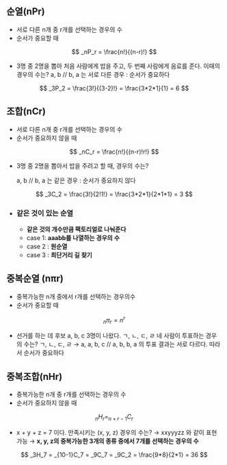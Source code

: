 ## 순열(nPr)

* 서로 다른 n개 중 r개를 선택하는 경우의 수
* 순서가 중요할 때

$$
_nP_r = \frac{n!}{(n-r)!}
$$

* 3명 중 2명을 뽑아 처음 사람에게 밥을 주고, 두 번째 사람에게 음료를 준다. 이때의 경우의 수는?
  a, b // b, a 는 서로 다른 경우 : 순서가 중요하다

$$
_3P_2 = \frac{3!}{(3-2)!} = \frac{3*2*1}{1} = 6
$$



## 조합(nCr)

* 서로 다른 n개 중 r개를 선택하는 경우의 수
* 순서가 중요하지 않을 때

$$
_nC_r = \frac{n!}{(n-r)!r!}
$$

* 3명 중 2명을 뽑아서 밥을 주려고 할 때, 경우의 수는?

  a, b // b, a 는 같은 경우 : 순서가 중요하지 않다

$$
_3C_2 = \frac{3!}{2!1!} = \frac{3*2*1}{2*1*1} = 3
$$



* ### **같은 것이 있는 순열**

  * **같은 것의 개수만큼 팩토리얼로 나눠준다**
  * case 1: **aaabb를 나열하는 경우의 수**
  * case 2 : **원순열**
  * case 3 : **최단거리 길 찾기**



## 중복순열 (nπr)

* 중복가능한 n개 중에서 r개를 선택하는 경우의수
* 순서가 중요할 때

$$
_nπ_r = n^r
$$

* 선거를 하는 데 후보 a, b, c 3명이 나왔다. ㄱ, ㄴ, ㄷ, ㄹ 네 사람이 투표하는 경우의 수는?
  ㄱ, ㄴ, ㄷ, ㄹ → a, a, b, c //  a, b, b, a 의 투표 결과는 서로 다르다. 따라서 순서가 중요하다



## 중복조합(nHr)

* 중복가능한 n개 중 r개를 선택하는 경우의 수
* 순서가 중요하지 않을 때

$$
_nH_r = _{n+r-1}C_r
$$

* x + y + z = 7 이다. 만족시키는 (x, y, z) 경우의 수는?
  → xxyyyzz 와 같이 표현 가능
  → **x, y, z의 중복가능한 3개의 종류 중에서 7개를 선택하는 경우의 수**

$$
_3H_7 = _{10-1}C_7 = _9C_7 = _9C_2 = \frac{9*8}{2*1} = 36
$$











